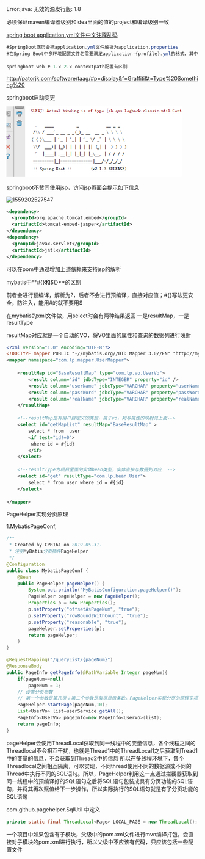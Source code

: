 Error:java: 无效的源发行版: 1.8

必须保证maven编译器级别和idea里面的值的project和编译级别一致

[spring boot application.yml文件中文注释乱码](https://blog.csdn.net/u013887008/article/details/82528066)

```java
#SpringBoot底层会把application.yml文件解析为application.properties
#在Spring Boot中多环境配置文件名需要满足application-{profile}.yml的格式，其中{profile}对应你的环境标识

springboot web # 1.x 2.x contextpath配置有区别
```



http://patorjk.com/software/taag/#p=display&f=Graffiti&t=Type%20Something%20

springboot启动变更

![1559187329903](picture\1559187329903.png)



springboot不赞同使用jsp，访问jsp页面会提示如下信息

![1559202527547](C:\Users\cpr161\AppData\Roaming\Typora\typora-user-images\1559202527547.png)

```xml
<dependency>
  <groupId>org.apache.tomcat.embed</groupId>
  <artifactId>tomcat-embed-jasper</artifactId>
</dependency>
<dependency>
  <groupId>javax.servlet</groupId>
  <artifactId>jstl</artifactId>
</dependency>
```

可以在pom中通过增加上述依赖来支持jsp的解析





mybatis中**#{}**和**${}**的区别

前者会进行预编译，解析为?，后者不会进行预编译，直接对应值；#{}写法更安全，防注入，能用#的就不要用$



在mybatis的xml文件做，用select时会有两种结果返回 一是resultMap，一是resultType

resultMap对应就是一个自动的VO，将VO里面的属性和查询的数据列进行映射

```xml
<?xml version="1.0" encoding="UTF-8"?>
<!DOCTYPE mapper PUBLIC "-//mybatis.org//DTD Mapper 3.0//EN" "http://mybatis.org/dtd/mybatis-3-mapper.dtd">
<mapper namespace="com.lp.mapper.UserMapper">

    <resultMap id="BaseResultMap" type="com.lp.vo.UserVo">
        <result column="id" jdbcType="INTEGER" property="id" />
        <result column="userName" jdbcType="VARCHAR" property="userName" />
        <result column="passWord" jdbcType="VARCHAR" property="passWord" />
        <result column="realName" jdbcType="VARCHAR" property="realName" />
    </resultMap>

    <!--resultMap是有用户自定义的类型，属于vo，列与属性的映射见上面-->
    <select id="getMapList" resultMap="BaseResultMap" >
        select * from  user
        <if test="id!=0">
         where id = #{id}
        </if>
    </select>

    <!--resultType为项目里面的实体bean类型，实体直接与数据列对应  -->
    <select id="get" resultType="com.lp.bean.User">
        select * from user where id = #{id}
    </select>

</mapper>
```





PageHelper实现分页原理

1.MybatisPageConf,

```java
/**
 * Created by CPR161 on 2019-05-31.
 * 注册MyBatis分页插件PageHelper
 */
@Configuration
public class MybatisPageConf {
    @Bean
    public PageHelper pageHelper() {
        System.out.println("MyBatisConfiguration.pageHelper()");
        PageHelper pageHelper = new PageHelper();
        Properties p = new Properties();
        p.setProperty("offsetAsPageNum", "true");
        p.setProperty("rowBoundsWithCount", "true");
        p.setProperty("reasonable", "true");
        pageHelper.setProperties(p);
        return pageHelper;
    }
}
```

```java
@RequestMapping("/queryList/{pageNum}")
@ResponseBody
public PageInfo getPageInfo(@PathVariable Integer pageNum){
    if(pageNum==null)
        pageNum = 1;
    // 设置分页参数
    // 第一个参数是第几页；第二个参数是每页显示条数。PageHelper实现分页的原理见项目内文档problem_remark.md
    PageHelper.startPage(pageNum,10);
    List<UserVo> list=userService.getAll();
    PageInfo<UserVo> pageInfo=new PageInfo<UserVo>(list);
    return pageInfo;
}
```

pageHelper会使用ThreadLocal获取到同一线程中的变量信息，各个线程之间的Threadlocal不会相互干扰，也就是Thread1中的ThreadLocal1之后获取到Tread1中的变量的信息，不会获取到Thread2中的信息
所以在多线程环境下，各个Threadlocal之间相互隔离，可以实现，不同thread使用不同的数据源或不同的Thread中执行不同的SQL语句。所以，PageHelper利用这一点通过拦截器获取到同一线程中的预编译好的SQL语句之后将SQL语句包装成具有分页功能的SQL语句，并将其再次赋值给下一步操作，所以实际执行的SQL语句就是有了分页功能的SQL语句

com.github.pagehelper.SqlUtil 中定义

```java
private static final ThreadLocal<Page> LOCAL_PAGE = new ThreadLocal();
```



一个项目中如果包含有子模块，父级中的pom.xml文件进行mvn编译打包，会直接对子模块的pom.xml进行执行，所以父级中不应该有代码，只应该包括一些配置文件











